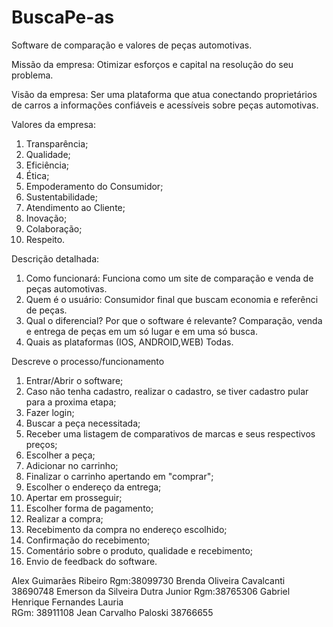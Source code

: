 # BuscaPe-as

Software de comparação e valores de peças automotivas.

Missão da empresa:
  Otimizar esforços e capital na resolução do seu problema.

Visão da empresa:
  Ser uma plataforma que atua conectando proprietários de carros a informações confiáveis e acessíveis sobre peças automotivas.

Valores da empresa:
  1. Transparência;
  2. Qualidade;
  3. Eficiência;
  4. Ética;
  5. Empoderamento do Consumidor;
  6. Sustentabilidade;
  7. Atendimento ao Cliente;
  8. Inovação;
  9. Colaboração;
  10. Respeito.

Descrição detalhada:
  1. Como funcionará:
       Funciona como um site de comparação e venda de peças automotivas.
  2. Quem é o usuário:
       Consumidor final que buscam economia e referênci de peças.
  3. Qual o diferencial? Por que o software é relevante?
       Comparação, venda e entrega de peças em um só lugar e em uma só busca.
  4. Quais as plataformas (IOS, ANDROID,WEB)
       Todas.

Descreve o processo/funcionamento

1. Entrar/Abrir o software;
3. Caso não tenha cadastro, realizar o cadastro, se tiver cadastro pular para a proxima etapa;
4. Fazer login;
5. Buscar a peça necessitada;
6. Receber uma listagem de comparativos de marcas e seus respectivos preços;
7. Escolher a peça;
8. Adicionar no carrinho;
9. Finalizar o carrinho apertando em "comprar";
10. Escolher o endereço da entrega;
11. Apertar em prosseguir;
12. Escolher forma de pagamento;
13. Realizar a compra;
14. Recebimento da compra no endereço escolhido;
15. Confirmação do recebimento;
16. Comentário sobre o produto, qualidade e recebimento;
17. Envio de feedback do software.

Alex Guimarães Ribeiro 
Rgm:38099730
Brenda Oliveira Cavalcanti 
38690748
Emerson da Silveira Dutra Junior 
Rgm:38765306
Gabriel Henrique Fernandes Lauria  
RGm: 38911108
Jean Carvalho Paloski 38766655

